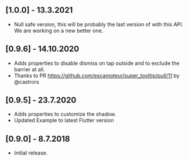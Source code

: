 ## [1.0.0] - 13.3.2021

* Null safe version, this will be probably the last version of with this API. We are working on a new better one.
## [0.9.6] - 14.10.2020

* Adds properties to disable dismiss on tap outside and to exclude the barrier at all.
* Thanks to PR https://github.com/escamoteur/super_tooltip/pull/11 by @castrors 

## [0.9.5] - 23.7.2020

* Adds properties to customize the shadow.
* Updated Example to latest Flutter version
  
## [0.9.0] - 8.7.2018

* Initial release.

